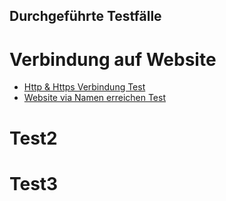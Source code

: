 ## Durchgeführte Testfälle 
# Verbindung auf Website
- [Http & Https Verbindung Test](Testfall1.md)
- [Website via Namen erreichen Test](Testfall2.md)

# Test2
# Test3
